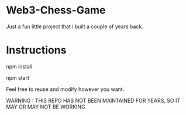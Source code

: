 # Web3-Chess-Game
Just a fun little project that i built a couple of years back. 

# Instructions

npm install

npm start

Feel free to reuse and modify however you want. 

WARNING : THIS REPO HAS NOT BEEN MAINTAINED FOR YEARS, SO IT MAY OR MAY NOT BE WORKING
